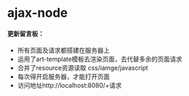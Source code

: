 # ajax-node
#### 更新留言板：
- 所有页面及请求都搭建在服务器上
- 运用了art-template模板去渲染页面，去代替多余的页面请求
- 合并了resource资源读取 css/iamge/javascript
- 每次得开启服务器，才能打开页面
- 访问地址http://localhost:8080/+请求
